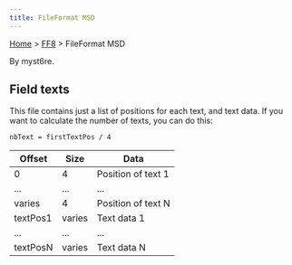 ```yaml
---
title: FileFormat MSD
---
```


[Home](Main%20Page.md) > [FF8](FF8.md) > FileFormat MSD

By myst6re.

## Field texts

This file contains just a list of positions for each text, and text
data. If you want to calculate the number of texts, you can do this:

    nbText = firstTextPos / 4

| Offset   | Size   | Data               |
|----------|--------|--------------------|
| 0        | 4      | Position of text 1 |
| ...      | ...    | ...                |
| varies   | 4      | Position of text N |
| textPos1 | varies | Text data 1        |
| ...      | ...    | ...                |
| textPosN | varies | Text data N        |
